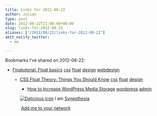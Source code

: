 ```yaml
---
title: Links for 2012-08-22
author: Julian
type: post
date: 2012-08-22T21:00:00+00:00
slug: links-for-2012-08-22 
aliases: ["/2012/08/22/links-for-2012-08-22"]
aktt_notify_twitter:
  - no

---
```

Bookmarks I&#8217;ve shared on 2012-08-22:

  * [Floatutorial: Float basics][1] 
    [css][2] [float][3] [design][4] [webdesign][5] </li> 
    
      * [CSS Float Theory: Things You Should Know][6] 
        [css][2] [float][3] [design][4] </li> 
        
          * [How to Increase WordPress Media Storage][7] 
            [wordpress][8] [admin][9] </li> </ul> 
            
            <p class="deliciouslink">
              <a href="https://del.icio.us/synesthesia" title="See all my bookmarks on del.icio.us"><img src="https://www.synesthesia.co.uk/images/deliciousicon.jpg" alt="Delicious icon" /></a>&nbsp;I am <a href="https://del.icio.us/synesthesia" title="See all my bookmarks on del.icio.us">Synesthesia</a>
            </p>
            
            <p class="deliciouslink">
              <a href="https://del.icio.us/network?add=synesthesia" title="Add me to your del.icio.us network"><img src="https://www.synesthesia.co.uk/images/add.gif" alt="" /></a>&nbsp;<a href="https://del.icio.us/network?add=synesthesia" title="Add me to your del.icio.us network">Add me to your network</a>
            </p>

 [1]: https://css.maxdesign.com.au/floatutorial/introduction.htm
 [2]: https://www.delicious.com/synesthesia/css
 [3]: https://www.delicious.com/synesthesia/float
 [4]: https://www.delicious.com/synesthesia/design
 [5]: https://www.delicious.com/synesthesia/webdesign
 [6]: https://coding.smashingmagazine.com/2007/05/01/css-float-theory-things-you-should-know/
 [7]: https://www.ehow.com/how_8415279_increase-wordpress-media-storage.html
 [8]: https://www.delicious.com/synesthesia/wordpress
 [9]: https://www.delicious.com/synesthesia/admin